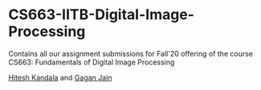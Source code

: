 # CS663-IITB-Digital-Image-Processing
Contains all our assignment submissions for Fall'20 offering of the course CS663: Fundamentals of Digital Image Processing 

[Hitesh Kandala](https://github.com/hiteshK03) and [Gagan Jain](https://github.com/TheSmilingSky)
